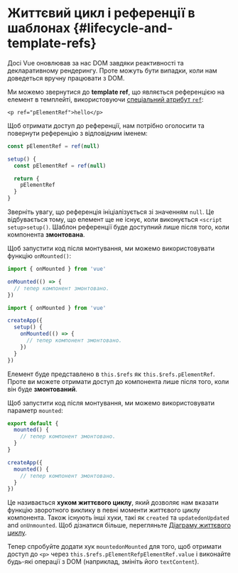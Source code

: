 # Життєвий цикл і референції в шаблонах {#lifecycle-and-template-refs}

Досі Vue оновлював за нас DOM завдяки реактивності та декларативному рендерингу. Проте можуть бути випадки, коли нам доведеться вручну працювати з DOM.

Ми можемо звернутися до **template ref**, що являється референцією на елемент в темплейті, використовуючи <a target="_blank" href="/api/built-in-special-attributes.html#ref">спеціальний атрибут `ref`</a>:

```vue-html
<p ref="pElementRef">hello</p>
```

<div class="composition-api">

Щоб отримати доступ до референції, нам потрібно оголосити <span class="html"> та повернути</span> референцію з відповідним іменем:

<div class="sfc">

```js
const pElementRef = ref(null)
```

</div>
<div class="html">

```js
setup() {
  const pElementRef = ref(null)

  return {
    pElementRef
  }
}
```

</div>

Зверніть увагу, що референція ініціалізується зі значенням `null`. Це відбувається тому, що елемент ще не існує, коли виконується <span class="sfc">`<script setup>`</span><span class="html">`setup()`</span>. Шаблон референції буде доступний лише після того, коли компонента **змонтована**.

Щоб запустити код після монтування, ми можемо використовувати функцію `onMounted()`:

<div class="sfc">

```js
import { onMounted } from 'vue'

onMounted(() => {
  // тепер компонент змонтовано.
})
```

</div>
<div class="html">

```js
import { onMounted } from 'vue'

createApp({
  setup() {
    onMounted(() => {
      // тепер компонент змонтовано.
    })
  }
})
```

</div>
</div>

<div class="options-api">

Елемент буде представлено в `this.$refs` як `this.$refs.pElementRef`. Проте ви можете отримати доступ до компонента лише після того, коли він буде **змонтований**.

Щоб запустити код після монтування, ми можемо використовувати параметр `mounted`:

<div class="sfc">

```js
export default {
  mounted() {
    // тепер компонент змонтовано.
  }
}
```

</div>
<div class="html">

```js
createApp({
  mounted() {
    // тепер компонент змонтовано.
  }
})
```

</div>
</div>

Це називається **хуком життєвого циклу**, який дозволяє нам вказати функцію зворотного виклику в певні моменти життєвого циклу компонента. Також існують інші хуки, такі як <span class="options-api">`created` та `updated`</span><span class="composition-api">`onUpdated` and `onUnmounted`</span>. Щоб дізнатися більше, перегляньте <a target="_blank" href="/guide/essentials/lifecycle.html#lifecycle-diagram">Діаграму життєвого циклу</a>.

Тепер спробуйте додати хук <span class="options-api">`mounted`</span><span class="composition-api">`onMounted`</span> для того, щоб отримати доступ до `<p>` через <span class="options-api">`this.$refs.pElementRef`</span><span class="composition-api">`pElementRef.value`</span> і виконайте будь-які операції з DOM (наприклад, змініть його `textContent`).
